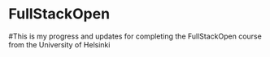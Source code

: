 # FullStackOpen

#This is my progress and updates for completing the FullStackOpen course from the University of Helsinki
